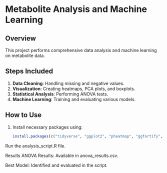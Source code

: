 # Metabolite Analysis and Machine Learning
## Overview
This project performs comprehensive data analysis and machine learning on metabolite data.

## Steps Included
1. **Data Cleaning**: Handling missing and negative values.
2. **Visualization**: Creating heatmaps, PCA plots, and boxplots.
3. **Statistical Analysis**: Performing ANOVA tests.
4. **Machine Learning**: Training and evaluating various models.

## How to Use
1. Install necessary packages using:
   ```r
   install.packages(c("tidyverse", "ggplot2", "pheatmap", "ggfortify", "caret", "randomForest", "kernlab", "kknn", "xgboost", "nnet", "e1071"))

Run the analysis_script.R file.

Results
ANOVA Results: Available in anova_results.csv.

Best Model: Identified and evaluated in the script.
